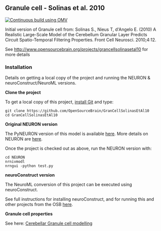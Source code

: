 ## Granule cell - Solinas et al. 2010

[![Continuous build using OMV](https://github.com/OpenSourceBrain/GranCellSolinasEtAl10/actions/workflows/omv-ci.yml/badge.svg)](https://github.com/OpenSourceBrain/GranCellSolinasEtAl10/actions/workflows/omv-ci.yml)

Initial version of Granule cell from: Solinas S., Nieus T, d'Angelo E. (2010) A Realistic Large-Scale Model of the Cerebellum Granular Layer Predicts Circuit Spatio-Temporal Filtering Properties. Front Cell Neurosci. 2010;4:12.

See http://www.opensourcebrain.org/projects/grancellsolinasetal10 for more details

### Installation

Details on getting a local copy of the project and running the NEURON & neuroConstruct/NeuroML versions.

**Clone the project**

To get a local copy of this project, [install Git](http://www.opensourcebrain.org/projects/gitintro/wiki/Wiki) and type:

    git clone https://github.com/OpenSourceBrain/GranCellSolinasEtAl10
    cd GranCellSolinasEtAl10

**Original NEURON version**

The PyNEURON version of this model is available [here](https://github.com/OpenSourceBrain/GranCellSolinasEtAl10/tree/master/NEURON). More details on NEURON are [here](http://www.opensourcebrain.org/projects/simulators/wiki/Wiki#NEURON).

Once the project is checked out as above, run the NEURON version with:

    cd NEURON
    nrnivmodl
    nrngui -python test.py

**neuroConstruct version**

The NeuroML conversion of this project can be executed using neuroConstruct.

See full instructions for installing neuroConstruct, and for running this and other projects from the OSB [here](http://opensourcebrain.org/docs#Using_neuroConstruct_Based_Projects).

**Granule cell properties**

See here: [Cerebellar Granule cell modelling](http://www.opensourcebrain.org/projects/cerebellar-granule-cell-modelling/wiki/Wiki)


